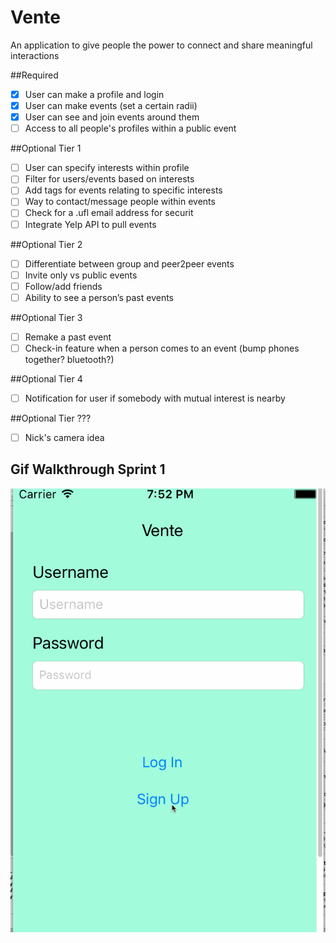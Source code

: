 # Vente
An application to give people the power to connect and share meaningful interactions

##Required
- [X] User can make a profile and login
- [X] User can make events (set a certain radii)
- [X] User can see and join events around them
- [ ] Access to all people's profiles within a public event

##Optional Tier 1
- [ ] User can specify interests within profile
- [ ] Filter for users/events based on interests
- [ ] Add tags for events relating to specific interests
- [ ] Way to contact/message people within events
- [ ] Check for a .ufl email address for securit
- [ ] Integrate Yelp API to pull events

##Optional Tier 2
- [ ] Differentiate between group and peer2peer events
- [ ] Invite only vs public events
- [ ] Follow/add friends
- [ ] Ability to see a person’s past events

##Optional Tier 3
- [ ] Remake a past event
- [ ] Check-in feature when a person comes to an event (bump phones together? bluetooth?)

##Optional Tier 4
- [ ] Notification for user if somebody with mutual interest is nearby

##Optional Tier ???
- [ ] Nick's camera idea 

## Gif Walkthrough Sprint 1

<img src='Vente1.gif' title='Video Walkthrough' width='' alt='Video Walkthrough' />